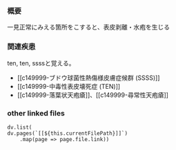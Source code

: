 ### 概要
一見正常にみえる箇所をこすると、表皮剥離・水疱を生じる
### 関連疾患
ten, ten, ssssと覚える。
- [[c149999-ブドウ球菌性熱傷様皮膚症候群 (SSSS)]]
- [[c149999-中毒性表皮壊死症 (TEN)]]
- [[c149999-落葉状天疱瘡]]、[[c149999-尋常性天疱瘡]]
### other linked files
```dataviewjs
dv.list(
dv.pages(`[[${this.currentFilePath}]]`)
	.map(page => page.file.link))
```

